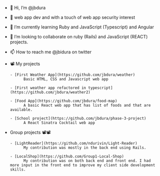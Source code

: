 - 👋 Hi, I’m @jbdura
- 👀 web app dev and with a touch of web app security interest
- 🌱 I’m currently learning Ruby and JavaScript (Typescript) and Angular
- 💞️ I’m looking to collaborate on ruby (Rails) and JavaScript (REACT) projects.
- 📫 How to reach me @jbidura on twitter
      
      
- 📽️ My projects

      - [First Weather App](https://github.com/jbdura/weather)
            Basic HTML, CSS and Javascript web app
      
      - [First weather app refactored in typescript](https://github.com/jbdura/weather2)

      - [Food App](https://github.com/jbdura/food-map)
            A basic React web app that has list of foods and that are available.

      - [School project](https://github.com/jbdura/phase-3-project)
            A React Sinatra Cocktail web app

- Group projects 📽️📽️

      - [LightReader](https://github.com/ndurivin/Light-Reader)
            My contribution was mostly in the back end using Rails.

      - [LocalShop](https://github.com/Group1-Local-Shop)
            My contribution was on both back end and front end. I had more input in the front end to improve my client side development skills.
      
<!---
jbdura/jbdura is a ✨ special ✨ repository because its `README.md` (this file) appears on your GitHub profile.
You can click the Preview link to take a look at your changes.
--->
